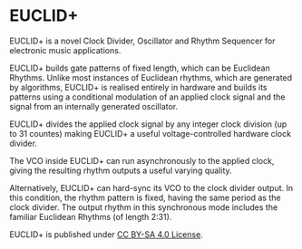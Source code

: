 # EUCLID+
EUCLID+ is a novel Clock Divider, Oscillator and Rhythm Sequencer for electronic music applications. 

EUCLID+ builds gate patterns of fixed length, which can be Euclidean Rhythms. Unlike most instances of Euclidean rhythms, which are generated by algorithms, EUCLID+ is realised entirely in hardware and builds its patterns using a conditional modulation of an applied clock signal and the signal from an internally generated oscillator.

EUCLID+ divides the applied clock signal by any integer clock division (up to 31 countes) making EUCLID+ a useful voltage-controlled hardware clock divider.

The VCO inside EUCLID+ can run asynchronously to the applied clock, giving the resulting rhythm outputs a useful varying quality.

Alternatively, EUCLID+ can hard-sync its VCO to the clock divider output. In this condition, the rhythm pattern is fixed, having the same period as the clock divider. The output rhythm in this synchronous mode includes the familiar Euclidean Rhythms (of length 2:31).

EUCLID+ is published under [CC BY-SA 4.0 License](https://github.com/m0xpd/EUCLIDplus/blob/main/LICENSE.txt).
